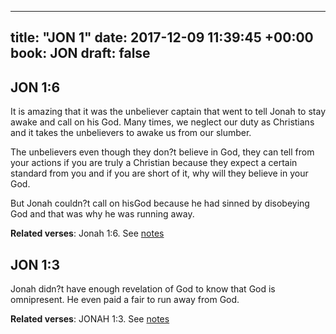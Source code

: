 
---
title: "JON 1"
date: 2017-12-09 11:39:45 +00:00
book: JON
draft: false
---

## JON 1:6

It is amazing that it was the unbeliever captain that went to tell Jonah to stay awake and call on his God. Many times, we neglect our duty as Christians and it takes the unbelievers to awake us from our slumber.

The unbelievers even though they don?t believe in God, they can tell from your actions if you are truly a Christian because they expect a certain standard from you and if you are short of it, why will they believe in your God.

But Jonah couldn?t call on hisGod because he had sinned by disobeying God and that was why he was running away.

**Related verses**: Jonah 1:6. See [notes](https://my.bible.com/notes/2786390114912952432)


## JON 1:3

Jonah didn?t have enough revelation of God to know that God is omnipresent. He even paid a fair to run away from God.

**Related verses**: JONAH 1:3. See [notes](https://my.bible.com/notes/2786383939261685808)

